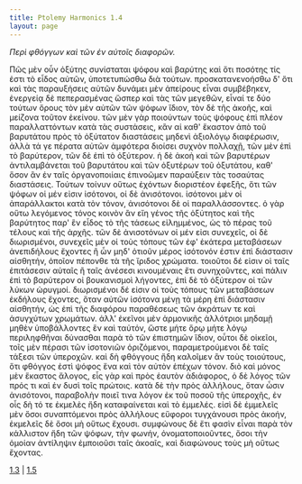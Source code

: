 ```yaml
---
title: Ptolemy Harmonics 1.4
layout: page
---
```




*Περὶ φθόγγων καὶ τῶν ἐν αὐτοῖς διαφορῶν.*

Πῶς μὲν οὖν ὀξύτης συνίσταται ψόφου καὶ βαρύτης καὶ ὅτι ποσότης τίς ἐστι τὸ εἶδος αὐτῶν, ὑποτετυπώσθω διὰ τούτων. προσκατανενοήσθω δ' ὅτι καὶ τὰς παραυξήσεις αὐτῶν δυνάμει μὲν ἀπείρους εἶναι συμβέβηκεν, ἐνεργείᾳ δὲ πεπερασμένας ὥσπερ καὶ τὰς τῶν μεγεθῶν, εἶναί τε δύο τούτων ὅρους τὸν μὲν αὐτῶν τῶν ψόφων ἴδιον, τὸν δὲ τῆς ἀκοῆς, καὶ μείζονα τοῦτον ἐκείνου. τῶν μὲν γὰρ ποιούντων τοὺς ψόφους ἐπὶ πλέον παραλλαττόντων κατὰ τὰς συστάσεις, κἂν αἱ καθ' ἕκαστον ἀπὸ τοῦ βαρυτάτου πρὸς τὸ ὀξύτατον διαστάσεις μηδενὶ ἀξιολόγῳ διαφέρωσιν, ἀλλὰ τά γε πέρατα αὐτῶν ἀμφότερα διοίσει συχνὸν πολλαχῇ, τῶν μὲν ἐπὶ τὸ βαρύτερον, τῶν δὲ ἐπὶ τὸ ὀξύτερον. ἡ δὲ ἀκοὴ καὶ τῶν βαρυτέρων ἀντιλαμβάνεται τοῦ βαρυτάτου καὶ τῶν ὀξυτέρων τοῦ ὀξυτάτου, καθ' ὅσον ἂν ἐν ταῖς ὀργανοποιίαις ἐπινοῶμεν παραύξειν τὰς τοσαύτας διαστάσεις. Τούτων τοίνυν οὕτως ἐχόντων διοριστέον ἐφεξῆς, ὅτι τῶν ψόφων οἱ μέν εἰσιν ἰσότονοι, οἱ δὲ ἀνισότονοι. ἰσότονοι μὲν οἱ ἀπαράλλακτοι κατὰ τὸν τόνον, ἀνισότονοι δὲ οἱ παραλλάσσοντες. ὁ γὰρ οὕτω λεγόμενος τόνος κοινὸν ἂν εἴη γένος τῆς ὀξύτητος καὶ τῆς βαρύτητος παρ' ἓν εἶδος τὸ τῆς τάσεως εἰλημμένος, ὡς τὸ πέρας τοῦ τέλους καὶ τῆς ἀρχῆς. τῶν δὲ ἀνισοτόνων οἱ μέν εἰσι συνεχεῖς, οἱ δὲ διωρισμένοι, συνεχεῖς μὲν οἱ τοὺς τόπους τῶν ἐφ' ἑκάτερα μεταβάσεων ἀνεπιδήλους ἔχοντες ἢ ὧν μηδ' ὁτιοῦν μέρος ἰσότονόν ἐστιν ἐπὶ διάστασιν αἰσθητήν, ὁποῖον πέπονθε τὰ τῆς ἴριδος χρώματα. τοιοῦτοι δέ εἰσιν οἱ ταῖς ἐπιτάσεσιν αὐταῖς ἢ ταῖς ἀνέσεσι κινουμέναις ἔτι συνηχοῦντες, καὶ πάλιν ἐπὶ τὸ βαρύτερον οἱ βουκανισμοὶ λήγοντες, ἐπὶ δὲ τὸ ὀξύτερον οἱ τῶν λύκων ὠρυγμοί. διωρισμένοι δέ εἰσιν οἱ τοὺς τόπους τῶν μεταβάσεων ἐκδήλους ἔχοντες, ὅταν αὐτῶν ἰσότονα μένῃ τὰ μέρη ἐπὶ διάστασιν αἰσθητήν, ὡς ἐπὶ τῆς διαφόρου παραθέσεως τῶν ἀκράτων τε καὶ ἀσυγχύτων χρωμάτων. ἀλλ' ἐκεῖνοι μὲν ἁρμονικῆς ἀλλότριοι μηδαμῇ μηθὲν ὑποβάλλοντες ἓν καὶ ταὐτόν, ὥστε μήτε ὅρῳ μήτε λόγῳ περιληφθῆναι δύνασθαι παρὰ τὸ τῶν ἐπιστημῶν ἴδιον, οὗτοι δὲ οἰκεῖοι, τοῖς μὲν πέρασι τῶν ἰσοτονιῶν ὁριζόμενοι, παραμετρούμενοι δὲ ταῖς τάξεσι τῶν ὑπεροχῶν. καὶ δὴ φθόγγους ἤδη καλοῖμεν ἂν τοὺς τοιούτους, ὅτι φθόγγος ἐστὶ ψόφος ἕνα καὶ τὸν αὐτὸν ἐπέχων τόνον. διὸ καὶ μόνος μὲν ἕκαστος ἄλογος, εἷς γὰρ καὶ πρὸς ἑαυτὸν ἀδιάφορος, ὁ δὲ λόγος τῶν πρός τι καὶ ἐν δυσὶ τοῖς πρώτοις. κατὰ δὲ τὴν πρὸς ἀλλήλους, ὅταν ὦσιν ἀνισότονοι, παραβολὴν ποιεῖ τινα λόγον ἐκ τοῦ ποσοῦ τῆς ὑπεροχῆς, ἐν οἷς δὴ τό τε ἐκμελὲς ἤδη καταφαίνεται καὶ τὸ ἐμμελές. εἰσὶ δὲ ἐμμελεῖς μὲν ὅσοι συναπτόμενοι πρὸς ἀλλήλους εὔφοροι τυγχάνουσι πρὸς ἀκοήν, ἐκμελεῖς δὲ ὅσοι μὴ οὕτως ἔχουσι. συμφώνους δὲ ἔτι φασὶν εἶναι παρὰ τὸν κάλλιστον ἤδη τῶν ψόφων, τὴν φωνήν, ὀνοματοποιοῦντες, ὅσοι τὴν ὁμοίαν ἀντίληψιν ἐμποιοῦσι ταῖς ἀκοαῖς, καὶ διαφώνους τοὺς μὴ οὕτως ἔχοντας.



[1.3](../1.3/) | [1.5](../1.5/) 

